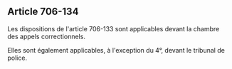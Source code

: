 Article 706-134
----
Les dispositions de l'article 706-133 sont applicables devant la chambre des
appels correctionnels.

Elles sont également applicables, à l'exception du 4°, devant le tribunal de
police.
